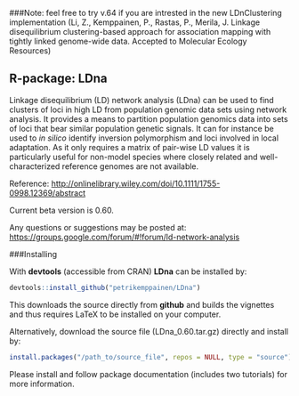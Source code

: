###Note: feel free to try v.64 if you are intrested in the new LDnClustering implementation (Li, Z., Kemppainen, P., Rastas, P., Merila, J. Linkage disequilibrium clustering-based approach for association mapping with tightly linked genome-wide data. Accepted to Molecular Ecology Resources)

R-package: LDna
-------------

Linkage disequilibrium (LD) network analysis (LDna) can be used to find clusters of loci in high LD from population genomic data sets using network analysis. It provides a means to partition population genomics data into sets of loci that bear similar population genetic signals. It can for instance be used to *in silico* identify inversion polymorphism and loci involved in local adaptation. As it only requires a matrix of pair-wise LD values it is particularly useful for non-model species where closely related and well-characterized reference genomes are not available.

Reference: http://onlinelibrary.wiley.com/doi/10.1111/1755-0998.12369/abstract

Current beta version is 0.60.

Any questions or suggestions may be posted at: https://groups.google.com/forum/#!forum/ld-network-analysis

###Installing

With **devtools** (accessible from CRAN) **LDna** can be installed by:
```r
devtools::install_github("petrikemppainen/LDna")
```
This downloads the source directly from **github** and builds the vignettes and thus requires LaTeX to be installed on your computer.

Alternatively, download the source file (LDna_0.60.tar.gz) directly and install by:
```r
install.packages("/path_to/source_file", repos = NULL, type = "source")
```
Please install and follow package documentation (includes two tutorials) for more information.
